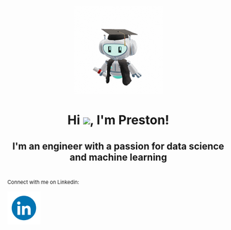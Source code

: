 
<div align="center" width="50">
    <img src="assets/200w.gif"/>
</div>
<h1 align="center">Hi <img src="https://media.giphy.com/media/hvRJCLFzcasrR4ia7z/giphy.gif" width="35">, I'm Preston!</h1>
<h2 align="center">I'm an engineer with a passion for data science and machine learning</h2> 
<br>
<small>Connect with me on Linkedin:</small>

[<img src="assets/235294012-0a55e343-37ad-4b0f-924f-c8431d9d2483.gif" width="75" align="center" />](https://www.linkedin.com/in/prestonkhiev/)




<!--
**pkhiev/pkhiev** is a ✨ _special_ ✨ repository because its `README.md` (this file) appears on your GitHub profile.

Here are some ideas to get you started:

- 🔭 I’m currently working on ...
- 🌱 I’m currently learning ...
- 👯 I’m looking to collaborate on ...
- 🤔 I’m looking for help with ...
- 💬 Ask me about ...
- 📫 How to reach me: ...
- 😄 Pronouns: ...
- ⚡ Fun fact: ...
-->
